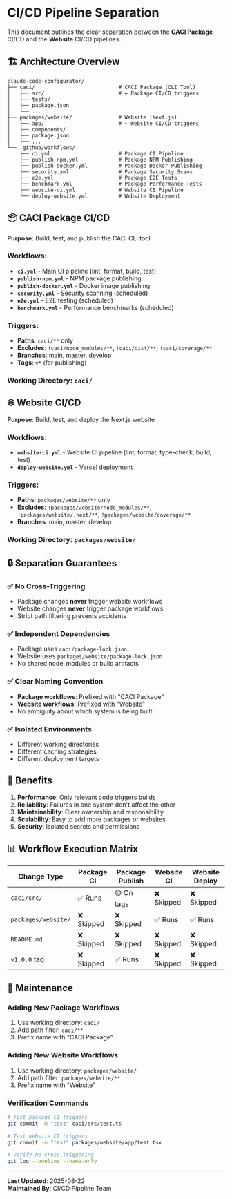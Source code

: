 # CI/CD Pipeline Separation

This document outlines the clear separation between the **CACI Package** CI/CD and the **Website** CI/CD pipelines.

## 🏗️ Architecture Overview

```
claude-code-configurator/
├── caci/                           # CACI Package (CLI Tool)
│   ├── src/                        # ← Package CI/CD triggers
│   ├── tests/
│   ├── package.json
│   └── ...
├── packages/website/               # Website (Next.js)
│   ├── app/                        # ← Website CI/CD triggers  
│   ├── components/
│   ├── package.json
│   └── ...
└── .github/workflows/
    ├── ci.yml                      # Package CI Pipeline
    ├── publish-npm.yml             # Package NPM Publishing
    ├── publish-docker.yml          # Package Docker Publishing
    ├── security.yml                # Package Security Scans
    ├── e2e.yml                     # Package E2E Tests
    ├── benchmark.yml               # Package Performance Tests
    ├── website-ci.yml              # Website CI Pipeline
    └── deploy-website.yml          # Website Deployment
```

## 📦 CACI Package CI/CD

**Purpose**: Build, test, and publish the CACI CLI tool

### Workflows:
- **`ci.yml`** - Main CI pipeline (lint, format, build, test)
- **`publish-npm.yml`** - NPM package publishing
- **`publish-docker.yml`** - Docker image publishing  
- **`security.yml`** - Security scanning (scheduled)
- **`e2e.yml`** - E2E testing (scheduled)
- **`benchmark.yml`** - Performance benchmarks (scheduled)

### Triggers:
- **Paths**: `caci/**` only
- **Excludes**: `!caci/node_modules/**`, `!caci/dist/**`, `!caci/coverage/**`
- **Branches**: main, master, develop
- **Tags**: `v*` (for publishing)

### Working Directory: `caci/`

## 🌐 Website CI/CD

**Purpose**: Build, test, and deploy the Next.js website

### Workflows:
- **`website-ci.yml`** - Website CI pipeline (lint, format, type-check, build, test)
- **`deploy-website.yml`** - Vercel deployment

### Triggers:
- **Paths**: `packages/website/**` only
- **Excludes**: `!packages/website/node_modules/**`, `!packages/website/.next/**`, `!packages/website/coverage/**`
- **Branches**: main, master, develop

### Working Directory: `packages/website/`

## 🔒 Separation Guarantees

### ✅ No Cross-Triggering
- Package changes **never** trigger website workflows
- Website changes **never** trigger package workflows
- Strict path filtering prevents accidents

### ✅ Independent Dependencies
- Package uses `caci/package-lock.json`
- Website uses `packages/website/package-lock.json`
- No shared node_modules or build artifacts

### ✅ Clear Naming Convention
- **Package workflows**: Prefixed with "CACI Package"
- **Website workflows**: Prefixed with "Website" 
- No ambiguity about which system is being built

### ✅ Isolated Environments
- Different working directories
- Different caching strategies
- Different deployment targets

## 🚀 Benefits

1. **Performance**: Only relevant code triggers builds
2. **Reliability**: Failures in one system don't affect the other
3. **Maintainability**: Clear ownership and responsibility
4. **Scalability**: Easy to add more packages or websites
5. **Security**: Isolated secrets and permissions

## 📊 Workflow Execution Matrix

| Change Type | Package CI | Package Publish | Website CI | Website Deploy |
|-------------|------------|-----------------|------------|----------------|
| `caci/src/` | ✅ Runs | 🟡 On tags | ❌ Skipped | ❌ Skipped |
| `packages/website/` | ❌ Skipped | ❌ Skipped | ✅ Runs | ✅ Runs |
| `README.md` | ❌ Skipped | ❌ Skipped | ❌ Skipped | ❌ Skipped |
| `v1.0.0` tag | ❌ Skipped | ✅ Runs | ❌ Skipped | ❌ Skipped |

## 🔧 Maintenance

### Adding New Package Workflows
1. Use working directory: `caci/`
2. Add path filter: `caci/**`
3. Prefix name with "CACI Package"

### Adding New Website Workflows  
1. Use working directory: `packages/website/`
2. Add path filter: `packages/website/**`
3. Prefix name with "Website"

### Verification Commands
```bash
# Test package CI triggers
git commit -m "test" caci/src/test.ts

# Test website CI triggers  
git commit -m "test" packages/website/app/test.tsx

# Verify no cross-triggering
git log --oneline --name-only
```

---

**Last Updated**: 2025-08-22  
**Maintained By**: CI/CD Pipeline Team
